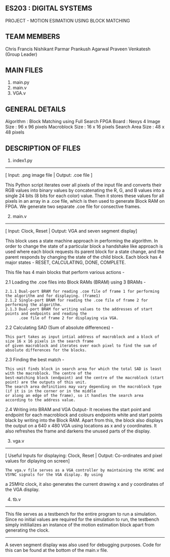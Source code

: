 ES203 : DIGITAL SYSTEMS
-----------------------------------------------
PROJECT - MOTION ESIMATION USING BLOCK MATCHING



TEAM MEMBERS
------------

Chris Francis 
Nishikant Parmar 
Prankush Agarwal 
Praveen Venkatesh (Group Leader)



MAIN FILES
----------

1) main.py
2) main.v
3) VGA.v



GENERAL DETAILS
---------------

Algorithm : Block Matching using Full Search
FPGA Board : Nexys 4
Image Size : 96 x 96 pixels
Macroblock Size : 16 x 16 pixels
Search Area Size : 48 x 48 pixels



DESCRIPTION OF FILES
--------------------

1. index1.py 
----------

[ Input: .png image file | Output: .coe file ]

This Python script iterates over all pixels of the input file and converts their RGB values into binary values
by concatenating the R, G, and B values into a single 24 bits (8 bits for each color) value. Then it stores
these values for all pixels in an array in a .coe file, which is then used to generate Block RAM on FPGA. 
We generate two separate .coe file for consective frames.

2. main.v
---------

[ Input: Clock, Reset | Output: VGA and seven segment display]

This block uses a state machine approach in performing the algorithm. In order to change the state of a particular block
a handshake like approach is used where each block requests its parent block for a state change, and the parent
responds by changing the state of the child block. Each block has 4 major states - RESET, CALCULATING, DONE, COMPLETE.


This file has 4 main blocks that perform various actions -

2.1 Loading the .coe files into Block RAMs (BRAM) using 3 BRAMs -

    2.1.1 Dual-port BRAM for reading .coe file of frame 1 for performing the algorithm and for displaying. (frame1)
    2.1.2 Single-port BRAM for reading the .coe file of frame 2 for performing the algorithm. 
    2.1.3 Dual-port BRAM for writing values to the addresses of start points and endpoints and reading the
          .coe file of frame 2 for displaying via VGA. 

2.2 Calculating SAD (Sum of absolute differences) - 

    This part takes as input intial address of macroblock and a block of size 16 x 16 pixels in the search frame 
    of given macroblock and iterates over each pixel to find the sum of absolute differences for the blocks. 
	    

2.3 Finding the best match - 

    This unit finds block in search area for which the total SAD is least with the macroblock. The centre of the 
    best-matching block (endpoint) and the centre of the macroblock (start point) are the outputs of this unit. 
    The search area definitions may vary depending on the macroblock type (if it is in the corner or in the middle
    or along an edge of the frame), so it handles the search area according to the address value.

2.4 Writing into BRAM and VGA Output- 
    It receives the start point and endpoint for each macroblock and colours endpoints white and start points black by 
    writing into the Block RAM. Apart from this, the block also displays the output on a 640 x 480 VGA using locations as x and 
    y coordinates. It also refreshes the frame and darkens the unused parts  of the display. 

3. vga.v
--------

[ Useful Inputs for displaying: Clock, Reset | Output: Co-ordinates and pixel values for diplaying on screen]

    The vga.v file serves as a VGA controller by maintaining the HSYNC and VSYNC signals for the VGA display. By using
a 25MHz clock, it also generates the current drawing x and y coordinates of the VGA display.


4. tb.v
--------
 This file serves as a testbench for the entire program to run a simulation. Since no initial values are required for the 
simulation to run, the testbench simply initilializes an instance of the motion estimation block apart from generating the clock.


----------------------------------------------------------------------------------------------------------------------
A seven segment display was also used for debugging purposes. Code for this can be found at the bottom of the main.v
file.






